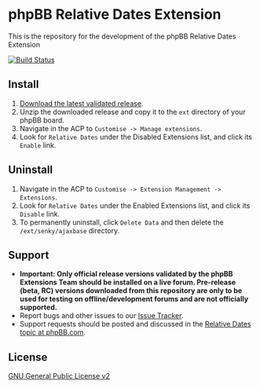 # phpBB Relative Dates Extension

This is the repository for the development of the phpBB Relative Dates Extension

[![Build Status](https://travis-ci.org/Senky/phpbb-ext-relativedates.svg?branch=develop)](https://travis-ci.org/Senky/phpbb-ext-relativedates)

## Install

1. [Download the latest validated release](https://www.phpbb.com/customise/db/extension/relative_dates/).
2. Unzip the downloaded release and copy it to the `ext` directory of your phpBB board.
3. Navigate in the ACP to `Customise -> Manage extensions`.
4. Look for `Relative Dates` under the Disabled Extensions list, and click its `Enable` link.

## Uninstall

1. Navigate in the ACP to `Customise -> Extension Management -> Extensions`.
2. Look for `Relative Dates` under the Enabled Extensions list, and click its `Disable` link.
3. To permanently uninstall, click `Delete Data` and then delete the `/ext/senky/ajaxbase` directory.

## Support

* **Important: Only official release versions validated by the phpBB Extensions Team should be installed on a live forum. Pre-release (beta, RC) versions downloaded from this repository are only to be used for testing on offline/development forums and are not officially supported.**
* Report bugs and other issues to our [Issue Tracker](https://github.com/Senky/phpbb-ext-relative-dates/issues).
* Support requests should be posted and discussed in the [Relative Dates topic at phpBB.com](https://www.phpbb.com/customise/db/extension/relative_dates/support).

## License
[GNU General Public License v2](http://opensource.org/licenses/GPL-2.0)

